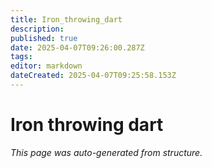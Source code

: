 ```yaml
---
title: Iron_throwing_dart
description: 
published: true
date: 2025-04-07T09:26:00.287Z
tags: 
editor: markdown
dateCreated: 2025-04-07T09:25:58.153Z
---
```


# Iron throwing dart

*This page was auto-generated from structure.*